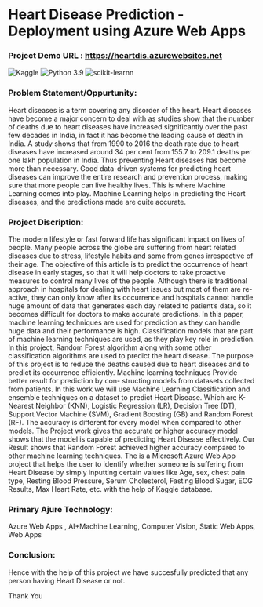 # Heart Disease Prediction - Deployment using Azure Web Apps

### Project Demo URL : https://heartdis.azurewebsites.net

![Kaggle](https://img.shields.io/badge/Dataset-Kaggle-blue.svg) ![Python 3.9](https://img.shields.io/badge/python-3.9-green) ![scikit-learnn](https://img.shields.io/badge/Library-Scikit_Learn-orange.svg)


### Problem Statement/Oppurtunity:
Heart diseases is a term covering any disorder of the heart. Heart diseases have become a major concern to deal with as studies show that the number of deaths due to heart diseases have increased significantly over the past few decades in India, in fact it has become the leading cause of death in India.
A study shows that from 1990 to 2016 the death rate due to heart diseases have increased around 34 per cent from 155.7 to 209.1 deaths per one lakh population in India.
Thus preventing Heart diseases has become more than necessary. Good data-driven systems for predicting heart diseases can improve the entire research and prevention process, making sure that more people can live healthy lives. This is where Machine Learning comes into play. Machine Learning helps in predicting the Heart diseases, and the predictions made are quite accurate.

### Project Discription:
The modern lifestyle or fast forward life has significant impact on lives of people. Many people across the globe are suffering from heart related diseases due to stress, lifestyle habits and some from genes irrespective of their age. The objective of this article is to predict the occurrence of heart disease in early stages, so that it will help doctors to take proactive measures to control many lives of the people. Although there is traditional approach in hospitals for dealing with heart issues but most of them are re-active, they can only know after its occurrence and hospitals cannot handle huge amount of data that generates each day related to patient’s data, so it becomes difficult for doctors to make accurate predictions. In this paper, machine learning techniques are used for prediction as they can handle huge data and their performance is high. Classification models that are part of machine learning techniques are used, as they play key role in prediction. In this project, Random Forest algorithm along with some other classification algorithms are used to predict the heart disease. The purpose of this project is to reduce the deaths caused due to heart diseases and to predict its occurrence efficiently.
Machine learning techniques Provide better result for prediction by con- structing models from datasets collected from patients. In this work we will use Machine Learning Classification and ensemble techniques on a dataset to predict Heart Disease. Which are K-Nearest Neighbor (KNN), Logistic Regression (LR), Decision Tree (DT), Support Vector Machine (SVM), Gradient Boosting (GB) and Random Forest (RF). The accuracy is different for every model when compared to other models. The Project work gives the accurate or higher accuracy model shows that the model is capable of predicting Heart Disease effectively. Our Result shows that Random Forest achieved higher accuracy compared to other machine learning techniques. The is a Microsoft Azure Web App project that helps the user to identify whether someone is suffering from Heart Disease by simply inputting certain values like Age, sex, chest pain type, Resting Blood Pressure, Serum Cholesterol, Fasting Blood Sugar, ECG Results, Max Heart Rate, etc. with the help of Kaggle database.

### Primary Ajure Technology:
Azure Web Apps , AI+Machine Learning, Computer Vision, Static Web Apps, Web Apps

### Conclusion:
Hence with the help of this project we have succesfully predicted that any person having Heart Disease or not.

Thank You
